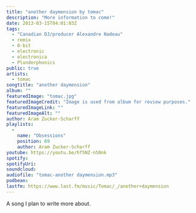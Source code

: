 ```yaml
---
title: "another daymension by tomac"
description: "More information to come!"
date: 2013-03-15T04:01:03Z
tags:
  - "Canadian DJ/producer Alexandre Nadeau"
  - remix
  - 8-bit
  - electronic
  - electronica
  - Plunderphonics
public: true
artists:
  - tomac
songtitle: "another daymension"
album: ""
featuredImage: "tomac.jpg"
featuredImageCredit: "Image is used from album for review purposes."
featuredImageLink: ""
featuredImageAlt: ""
author: Aram Zucker-Scharff
playlists:
  -
    name: "Obsessions"
    position: 69
    author: Aram Zucker-Scharff
youtube: https://youtu.be/hf5NZ-n50nk
spotify: 
spotifyUri: 
soundcloud:
audiofile: "tomac-another daymension.mp3"
podbean:
lastfm: https://www.last.fm/music/Tomac/_/another+daymension
---
```


A song I plan to write more about.
		